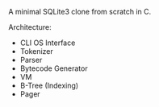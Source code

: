 A minimal SQLite3 clone from scratch in C.

Architecture:
- CLI OS Interface
- Tokenizer
- Parser
- Bytecode Generator
- VM
- B-Tree (Indexing)
- Pager